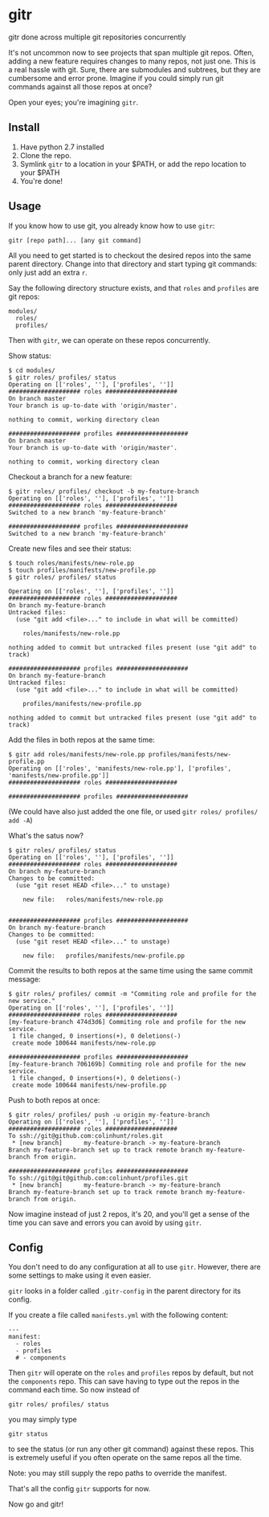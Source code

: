 # gitr
gitr done across multiple git repositories concurrently

It's not uncommon now to see projects that span multiple git repos. 
Often, adding a new feature requires changes to many repos, not just one. 
This is a real hassle with git. Sure, there are submodules and subtrees, but they are cumbersome and error prone. 
Imagine if you could simply run git commands against all those repos at once?

Open your eyes; you're imagining `gitr`.

## Install
1. Have python 2.7 installed
2. Clone the repo.
3. Symlink `gitr` to a location in your $PATH, or add the repo location to your $PATH
4. You're done!

## Usage
If you know how to use git, you already know how to use `gitr`:

    gitr [repo path]... [any git command]
  
All you need to get started is to checkout the desired repos into the same parent directory.
Change into that directory and start typing git commands: only just add an extra `r`.

Say the following directory structure exists, and that `roles` and `profiles` are git repos:

    modules/
      roles/
      profiles/

Then with `gitr`, we can operate on these repos concurrently.

Show status:
```
$ cd modules/
$ gitr roles/ profiles/ status
Operating on [['roles', ''], ['profiles', '']]
#################### roles ####################
On branch master
Your branch is up-to-date with 'origin/master'.

nothing to commit, working directory clean

#################### profiles ####################
On branch master
Your branch is up-to-date with 'origin/master'.

nothing to commit, working directory clean
```
Checkout a branch for a new feature:
```
$ gitr roles/ profiles/ checkout -b my-feature-branch
Operating on [['roles', ''], ['profiles', '']]
#################### roles ####################
Switched to a new branch 'my-feature-branch'

#################### profiles ####################
Switched to a new branch 'my-feature-branch'
```
Create new files and see their status:
```
$ touch roles/manifests/new-role.pp
$ touch profiles/manifests/new-profile.pp
$ gitr roles/ profiles/ status

Operating on [['roles', ''], ['profiles', '']]
#################### roles ####################
On branch my-feature-branch
Untracked files:
  (use "git add <file>..." to include in what will be committed)

	roles/manifests/new-role.pp

nothing added to commit but untracked files present (use "git add" to track)

#################### profiles ####################
On branch my-feature-branch
Untracked files:
  (use "git add <file>..." to include in what will be committed)

	profiles/manifests/new-profile.pp

nothing added to commit but untracked files present (use "git add" to track)
```
Add the files in both repos at the same time:
```
$ gitr add roles/manifests/new-role.pp profiles/manifests/new-profile.pp
Operating on [['roles', 'manifests/new-role.pp'], ['profiles', 'manifests/new-profile.pp']]
#################### roles ####################

#################### profiles ####################
```
(We could have also just added the one file, or used `gitr roles/ profiles/ add -A`)

What's the satus now?
```
$ gitr roles/ profiles/ status
Operating on [['roles', ''], ['profiles', '']]
#################### roles ####################
On branch my-feature-branch
Changes to be committed:
  (use "git reset HEAD <file>..." to unstage)

	new file:   roles/manifests/new-role.pp


#################### profiles ####################
On branch my-feature-branch
Changes to be committed:
  (use "git reset HEAD <file>..." to unstage)

	new file:   profiles/manifests/new-profile.pp

```
Commit the results to both repos at the same time using the same commit message:
```
$ gitr roles/ profiles/ commit -m "Commiting role and profile for the new service."
Operating on [['roles', ''], ['profiles', '']]
#################### roles ####################
[my-feature-branch 474d3d6] Commiting role and profile for the new service.
 1 file changed, 0 insertions(+), 0 deletions(-)
 create mode 100644 manifests/new-role.pp

#################### profiles ####################
[my-feature-branch 706169b] Commiting role and profile for the new service.
 1 file changed, 0 insertions(+), 0 deletions(-)
 create mode 100644 manifests/new-profile.pp
```
Push to both repos at once:
```
$ gitr roles/ profiles/ push -u origin my-feature-branch
Operating on [['roles', ''], ['profiles', '']]
#################### roles ####################
To ssh://git@github.com:colinhunt/roles.git
 * [new branch]      my-feature-branch -> my-feature-branch
Branch my-feature-branch set up to track remote branch my-feature-branch from origin.

#################### profiles ####################
To ssh://git@git@github.com:colinhunt/profiles.git
 * [new branch]      my-feature-branch -> my-feature-branch
Branch my-feature-branch set up to track remote branch my-feature-branch from origin.
```

Now imagine instead of just 2 repos, it's 20, and you'll get a sense of the time you can save
and errors you can avoid by using `gitr`.

## Config
You don't need to do any configuration at all to use `gitr`. However, there are some settings to make using it even easier.

`gitr` looks in a folder called `.gitr-config` in the parent directory for its config.

If you create a file called `manifests.yml` with the following content:
```
---
manifest:
  - roles
  - profiles
  # - components
```

Then `gitr` will operate on the `roles` and `profiles` repos by default, but not the `components` repo. This can save
having to type out the repos in the command each time. So now instead of

    gitr roles/ profiles/ status
    
you may simply type

    gitr status
    
to see the status (or run any other git command) against these repos. 
This is extremely useful if you often operate on the same repos all the time.

Note: you may still supply the repo paths to override the manifest.

That's all the config `gitr` supports for now.

Now go and gitr!
